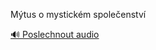 
Mýtus o mystickém společenství

[🔊 Poslechnout audio](/data/7-paragraphs/audio/chapter_37/para_003-Mtus-o-mystickm-spoleenstv.mp3)
